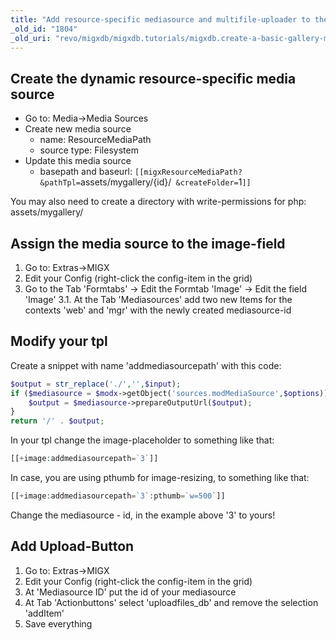 ```yaml
---
title: "Add resource-specific mediasource and multifile-uploader to the gallery"
_old_id: "1804"
_old_uri: "revo/migxdb/migxdb.tutorials/migxdb.create-a-basic-gallery-management-from-scratch-with-migxdb/add-resource-specific-mediasource-and-multifile-uploader-to-the-gallery"
---
```


## Create the dynamic resource-specific media source

- Go to: Media->Media Sources
- Create new media source
    - name: ResourceMediaPath
    - source type: Filesystem
- Update this media source
    - basepath and baseurl: `[[migxResourceMediaPath? &pathTpl=`assets/mygallery/{id}/` &createFolder=`1`]]`

You may also need to create a directory with write-permissions for php: assets/mygallery/

## Assign the media source to the image-field

1. Go to: Extras->MIGX
2. Edit your Config (right-click the config-item in the grid)
3. Go to the Tab 'Formtabs' -> Edit the Formtab 'Image' -> Edit the field 'Image'
    3.1. At the Tab 'Mediasources' add two new Items for the contexts 'web' and 'mgr' with the newly created mediasource-id

## Modify your tpl

Create a snippet with name 'addmediasourcepath' with this code:

``` php
$output = str_replace('./','',$input);
if ($mediasource = $modx->getObject('sources.modMediaSource',$options)){
    $output = $mediasource->prepareOutputUrl($output);
}
return '/' . $output;
```

In your tpl change the image-placeholder to something like that:

``` php
[[+image:addmediasourcepath=`3`]]
```

In case, you are using pthumb for image-resizing, to something like that:

``` php
[[+image:addmediasourcepath=`3`:pthumb=`w=500`]]
```

Change the mediasource - id, in the example above '3' to yours!

## Add Upload-Button

1. Go to: Extras->MIGX
2. Edit your Config (right-click the config-item in the grid)
3. At 'Mediasource ID' put the id of your mediasource
4. At Tab 'Actionbuttons' select 'uploadfiles\_db' and remove the selection 'addItem'
5. Save everything
